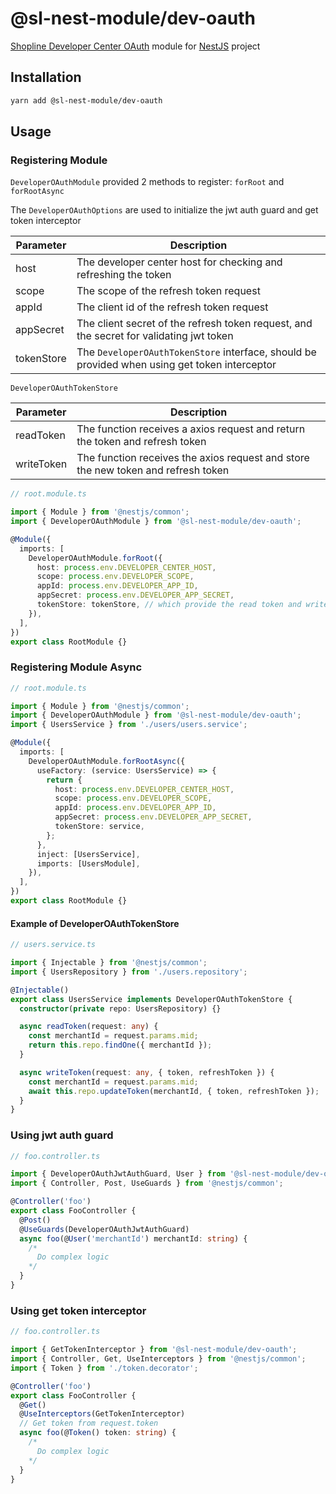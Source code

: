 # @sl-nest-module/dev-oauth

[Shopline Developer Center OAuth](https://shopline-developers.readme.io/docs/get-started) module for [NestJS](https://docs.nestjs.com/) project

## Installation

```sh
yarn add @sl-nest-module/dev-oauth
```

## Usage

### Registering Module

`DeveloperOAuthModule` provided 2 methods to register: `forRoot` and `forRootAsync`

The `DeveloperOAuthOptions` are used to initialize the jwt auth guard and get token interceptor

| Parameter  | Description                                                                                   |
| ---------- | --------------------------------------------------------------------------------------------- |
| host       | The developer center host for checking and refreshing the token                               |
| scope      | The scope of the refresh token request                                                        |
| appId      | The client id of the refresh token request                                                    |
| appSecret  | The client secret of the refresh token request, and the secret for validating jwt token       |
| tokenStore | The `DeveloperOAuthTokenStore` interface, should be provided when using get token interceptor |

`DeveloperOAuthTokenStore`

| Parameter  | Description                                                                       |
| ---------- | --------------------------------------------------------------------------------- |
| readToken  | The function receives a axios request and return the token and refresh token      |
| writeToken | The function receives the axios request and store the new token and refresh token |

```ts
// root.module.ts

import { Module } from '@nestjs/common';
import { DeveloperOAuthModule } from '@sl-nest-module/dev-oauth';

@Module({
  imports: [
    DeveloperOAuthModule.forRoot({
      host: process.env.DEVELOPER_CENTER_HOST,
      scope: process.env.DEVELOPER_SCOPE,
      appId: process.env.DEVELOPER_APP_ID,
      appSecret: process.env.DEVELOPER_APP_SECRET,
      tokenStore: tokenStore, // which provide the read token and write token function
    }),
  ],
})
export class RootModule {}
```

### Registering Module Async

```ts
// root.module.ts

import { Module } from '@nestjs/common';
import { DeveloperOAuthModule } from '@sl-nest-module/dev-oauth';
import { UsersService } from './users/users.service';

@Module({
  imports: [
    DeveloperOAuthModule.forRootAsync({
      useFactory: (service: UsersService) => {
        return {
          host: process.env.DEVELOPER_CENTER_HOST,
          scope: process.env.DEVELOPER_SCOPE,
          appId: process.env.DEVELOPER_APP_ID,
          appSecret: process.env.DEVELOPER_APP_SECRET,
          tokenStore: service,
        };
      },
      inject: [UsersService],
      imports: [UsersModule],
    }),
  ],
})
export class RootModule {}
```

#### Example of DeveloperOAuthTokenStore

```ts
// users.service.ts

import { Injectable } from '@nestjs/common';
import { UsersRepository } from './users.repository';

@Injectable()
export class UsersService implements DeveloperOAuthTokenStore {
  constructor(private repo: UsersRepository) {}

  async readToken(request: any) {
    const merchantId = request.params.mid;
    return this.repo.findOne({ merchantId });
  }

  async writeToken(request: any, { token, refreshToken }) {
    const merchantId = request.params.mid;
    await this.repo.updateToken(merchantId, { token, refreshToken });
  }
}
```

### Using jwt auth guard

```ts
// foo.controller.ts

import { DeveloperOAuthJwtAuthGuard, User } from '@sl-nest-module/dev-oauth';
import { Controller, Post, UseGuards } from '@nestjs/common';

@Controller('foo')
export class FooController {
  @Post()
  @UseGuards(DeveloperOAuthJwtAuthGuard)
  async foo(@User('merchantId') merchantId: string) {
    /*
      Do complex logic
    */
  }
}
```

### Using get token interceptor

```ts
// foo.controller.ts

import { GetTokenInterceptor } from '@sl-nest-module/dev-oauth';
import { Controller, Get, UseInterceptors } from '@nestjs/common';
import { Token } from './token.decorator';

@Controller('foo')
export class FooController {
  @Get()
  @UseInterceptors(GetTokenInterceptor)
  // Get token from request.token
  async foo(@Token() token: string) {
    /*
      Do complex logic
    */
  }
}
```
